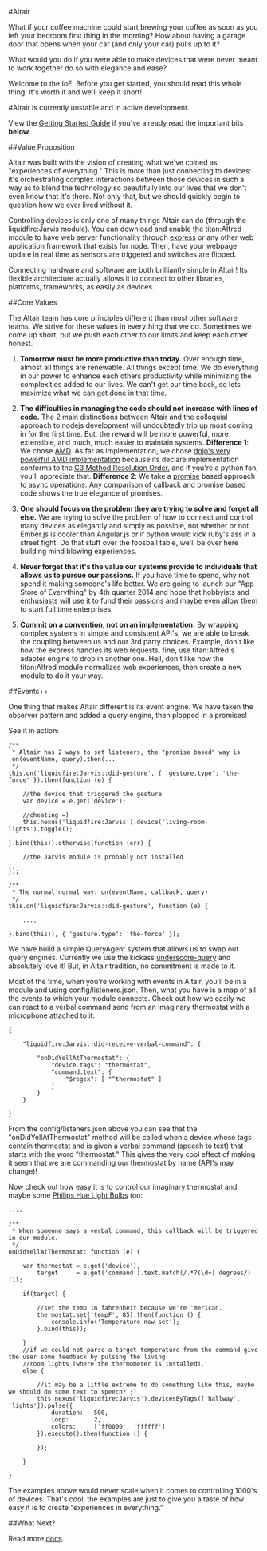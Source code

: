 #Altair

What if your coffee machine could start brewing your coffee as soon as you left your bedroom first thing in the morning?
How about having a garage door that opens when your car (and only your car) pulls up to it?

What would you do if you were able to make devices that were never meant to work together do so with elegance and ease?

Welcome to the IoE. Before you get started, you should read this whole thing. It's worth it and we'll keep it short!

#Altair is currently unstable and in active development.

View the [Getting Started Guide](https://github.com/liquidg3/altair/blob/master/docs/gettingstarted.md) if you've already
read the important bits **below**.

##Value Proposition

Altair was built with the vision of creating what we've coined as, "experiences of everything." This is more than just
connecting to devices: it's orchestrating complex interactions between those devices in such a way as to blend the technology
so beautifully into our lives that we don't even know that it's there. Not only that, but we should quickly begin to question
how we ever lived without it.

Controlling devices is only one of many things Altair can do (through the liquidfire:Jarvis module). You can download and
enable the titan:Alfred module to have web server functionality through [express](http://expressjs.com/) or any other
web application framework that exists for node. Then, have your webpage update in real time as sensors are triggered and
switches are flipped.

Connecting hardware and software are both brilliantly simple in Altair! Its flexible architecture actually allows it to
connect to other libraries, platforms, frameworks, as easily as devices.

##Core Values

The Altair team has core principles different than most other software teams. We strive for these values in everything that
we do. Sometimes we come up short, but we push each other to our limits and keep each other honest.

1. **Tomorrow must be more productive than today.** Over enough time, almost all things are renewable. All things except time.
We do everything in our power to enhance each others productivity while minimizing the complexities added to our lives. We
can't get our time back, so lets maximize what we can get done in that time.

1. **The difficulties in managing the code should not increase with lines of code.**
The 2 main distinctions between Altair and the colloquial approach to nodejs development will undoubtedly trip up most coming
in for the first time. But, the reward will be more powerful, more extensible, and much, much easier to maintain systems.
**Difference 1**: We chose [AMD](http://addyosmani.com/writing-modular-js). As far as implementation, we chose
[dojo's very powerful AMD implementation](http://dojotoolkit.org/documentation/tutorials/1.9/modules/) because its declare implementation conforms to the
[C3 Method Resolution Order.](http://www.python.org/download/releases/2.3/mro/) and if you're a python fan, you'll appreciate that.
**Difference 2**: We take a [promise](http://www.html5rocks.com/en/tutorials/es6/promises/) based approach to async operations. Any comparison
of callback and promise based code shows the true elegance of promises.

1. **One should focus on the problem they are trying to solve and forget all else.** We are trying to solve the problem
of how to connect and control many devices as elegantly and simply as possible, not whether or not Ember.js is cooler
than Angular.js or if python would kick ruby's ass in a street fight. Do that stuff over the foosball table, we'll be over
here building mind blowing experiences.

1. **Never forget that it's the value our systems provide to individuals that allows us to pursue our passions.** If you
have time to spend, why not spend it making someone's life better. We are going to launch our "App Store of Everything"
by 4th quarter 2014 and hope that hobbyists and enthusiasts will use it to fund their passions and maybe even allow them
to start full time enterprises.

1. **Commit on a convention, not on an implementation.** By wrapping complex systems in simple and consistent API's, we
are able to break the coupling between us and our 3rd party choices. Example, don't like how the express handles its web
requests, fine, use titan:Alfred's adapter engine to drop in another one. Hell, don't like how the titan:Alfred module
normalizes web experiences, then create a new module to do it your way.

##Events++

One thing that makes Altair different is its event engine. We have taken the observer pattern and added a query engine, then
plopped in a promises!

See it in action:

    /**
     * Altair has 2 ways to set listeners, the "promise based" way is .on(eventName, query).then(...
     */
    this.on('liquidfire:Jarvis::did-gesture', { 'gesture.type': 'the-force' }).then(function (e) {

        //the device that triggered the gesture
        var device = e.get('device');

        //cheating =)
        this.nexus('liquidfire:Jarvis').device('living-room-lights').toggle();

    }.bind(this)).otherwise(function (err) {

        //the Jarvis module is probably not installed

    });

    /**
     * The normal normal way: on(eventName, callback, query)
     */
    this.on('liquidfire:Jarvis::did-gesture', function (e) {

        ....

    }.bind(this)), { 'gesture.type': 'the-force' });

We have build a simple QueryAgent system that allows us to swap out query engines. Currently we use the kickass
[underscore-query](https://github.com/davidgtonge/underscore-query) and absolutely love it! But, in Altair tradition,
no commitment is made to it.

Most of the time, when you're working with events in Altair, you'll be in a module and using config/listeners.json.
Then, what you have is a map of all the events to which your module connects. Check out how we easily we can react to a
verbal command send from an imaginary thermostat with a microphone attached to it:

    {

        "liquidfire:Jarvis::did-receive-verbal-command": {

            "onDidYellAtThermostat": {
                "device.tags": "thermostat",
                "command.text": {
                    "$regex": [ "^thermostat" ]
                }
            }
        }

    }

From the config/listeners.json above you can see that the "onDidYellAtThermostat" method will be called when a device whose
tags contain thermostat and is given a verbal command (speech to text) that starts with the word "thermostat." This gives the very cool effect of making
it seem that we are commanding our thermostat by name (API's may change)!

Now check out how easy it is to control our imaginary thermostat and maybe some [Philips Hue Light Bulbs](http://www.meethue.com) too:

    ....

    /**
     * When someone says a verbal command, this callback will be triggered in our module.
     */
    onDidYellAtThermostat: function (e) {

        var thermostat = e.get('device'),
            target     = e.get('command').text.match(/.*?(\d+) degrees/)[1];

        if(target) {

            //set the temp in fahrenheit because we're 'merican.
            thermostat.set('tempF', 85).then(function () {
                console.info('Temperature now set');
            }.bind(this));

        }
        //if we could not parse a target temperature from the command give the user some feedback by pulsing the living
        //room lights (where the thermometer is installed).
        else {

            //it may be a little extreme to do something like this, maybe we should do some text to speech? ;)
            this.nexus('liquidfire:Jarvis').devicesByTags(['hallway', 'lights']).pulse({
                duration:   500,
                loop:       2,
                colors:     ['ff0000', 'ffffff']
            }).execute().then(function () {

            });

        }

    }

The examples above would never scale when it comes to controlling 1000's of devices. That's cool, the examples are just
to give you a taste of how easy it is to create "experiences in everything."

##What Next?

Read more [docs](https://github.com/liquidg3/altair/tree/master/docs).
